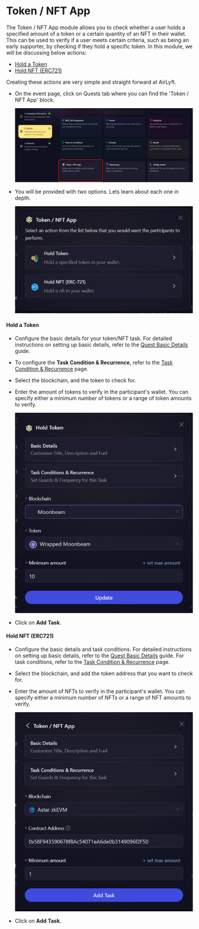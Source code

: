 # Token / NFT App

The Token / NFT App module allows you to check whether a user holds a specified amount of a token or a certain quantity of an NFT in their wallet. This can be used to verify if a user meets certain criteria, such as being an early supporter, by checking if they hold a specific token. In this module, we will be discussing below actions:

- [Hold a Token](#hold-a-token)
- [Hold NFT (ERC721)](#hold-nft-erc721)

Creating these actions are very simple and straight forward at AirLyft.

- On the event page, click on Quests tab where you can find the 'Token / NFT App' block.

  ![Token / NFT App](../../images/TokenNFTMain.png)

- You will be provided with two options. Lets learn about each one in depth.

  ![Token / NFT App Options](../../images/TokenNFTOptions.png)

#### Hold a Token

- Configure the basic details for your token/NFT task. For detailed instructions on setting up basic details, refer to the [Quest Basic Details](../quest-basic-details.md) guide.

- To configure the **Task Condition & Recurrence**, refer to the [Task Condition & Recurrence](../task-condition-and-recurrence.md) page.

- Select the blockchain, and the token to check for.
- Enter the amount of tokens to verify in the participant's wallet. You can specify either a minimum number of tokens or a range of token amounts to verify.

  ![Hold a token](../../images/HoldToken.png)

- Click on **Add Task**.

#### Hold NFT (ERC721)

- Configure the basic details and task conditions. For detailed instructions on setting up basic details, refer to the [Quest Basic Details](../quest-basic-details.md) guide. For task conditions, refer to the [Task Condition & Recurrence](../task-condition-and-recurrence.md) page.
- Select the blockchain, and add the token address that you want to check for.
- Enter the amount of NFTs to verify in the participant's wallet. You can specify either a minimum number of NFTs or a range of NFT amounts to verify.

  ![Hold NFT (ERC721)](../../images/HoldNFT.png)

- Click on **Add Task**.

